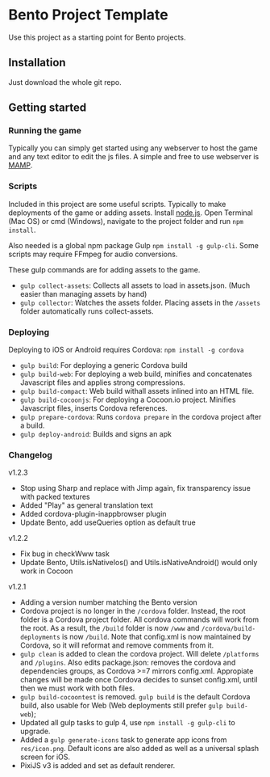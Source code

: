 # Bento Project Template

Use this project as a starting point for Bento projects. 

## Installation

Just download the whole git repo.

## Getting started

### Running the game

Typically you can simply get started using any webserver to host the game and any text editor to edit the js files. A simple and free to use webserver is [MAMP](https://www.mamp.info/en/).

### Scripts

Included in this project are some useful scripts. Typically to make deployments of the game or adding assets. Install [node.js](https://nodejs.org/en/). Open Terminal (Mac OS) or cmd (Windows), navigate to the project folder and run `npm install`.

Also needed is a global npm package Gulp `npm install -g gulp-cli`. Some scripts may require FFmpeg for audio conversions.

These gulp commands are for adding assets to the game.

* `gulp collect-assets`: Collects all assets to load in assets.json. (Much easier than managing assets by hand)
* `gulp collector`: Watches the assets folder. Placing assets in the `/assets` folder automatically runs collect-assets.

### Deploying

Deploying to iOS or Android requires Cordova: `npm install -g cordova`

* `gulp build`: For deploying a generic Cordova build
* `gulp build-web`: For deploying a web build, minifies and concatenates Javascript files and applies strong compressions. 
* `gulp build-compact`: Web build withall assets inlined into an HTML file.
* `gulp build-cocoonjs`: For deploying a Cocoon.io project. Minifies Javascript files, inserts Cordova references.
* `gulp prepare-cordova`: Runs `cordova prepare` in the cordova project after a build.
* `gulp deploy-android`: Builds and signs an apk

### Changelog

v1.2.3
* Stop using Sharp and replace with Jimp again, fix transparency issue with packed textures
* Added "Play" as general translation text
* Added cordova-plugin-inappbrowser plugin
* Update Bento, add useQueries option as default true

v1.2.2
* Fix bug in checkWww task
* Update Bento, Utils.isNativeIos() and Utils.isNativeAndroid() would only work in Cocoon

v1.2.1
* Adding a version number matching the Bento version
* Cordova project is no longer in the `/cordova` folder. Instead, the root folder is a Cordova project folder. All cordova commands will work from the root. As a result, the `/build` folder is now `/www` and `/cordova/build-deployments` is now `/build`. Note that config.xml is now maintained by Cordova, so it will reformat and remove comments from it. 
* `gulp clean` is added to clean the cordova project. Will delete `/platforms` and `/plugins`. Also edits package.json: removes the cordova and dependencies groups, as Cordova >=7 mirrors config.xml. Appropiate changes will be made once Cordova decides to sunset config.xml, until then we must work with both files. 
* `gulp build-cocoontest` is removed. `gulp build` is the default Cordova build, also usable for Web (Web deployments still prefer `gulp build-web`);
* Updated all gulp tasks to gulp 4, use `npm install -g gulp-cli` to upgrade.
* Added a `gulp generate-icons` task to generate app icons from `res/icon.png`. Default icons are also added as well as a universal splash screen for iOS.
* PixiJS v3 is added and set as default renderer.
